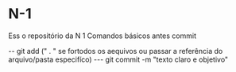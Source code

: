 # N-1

Ess o repositório da N 1
Comandos básicos antes commit

-- git add (" . " se fortodos os aequivos ou passar a referência do arquivo/pasta especifíco)
--- git commit -m "texto claro e objetivo"








